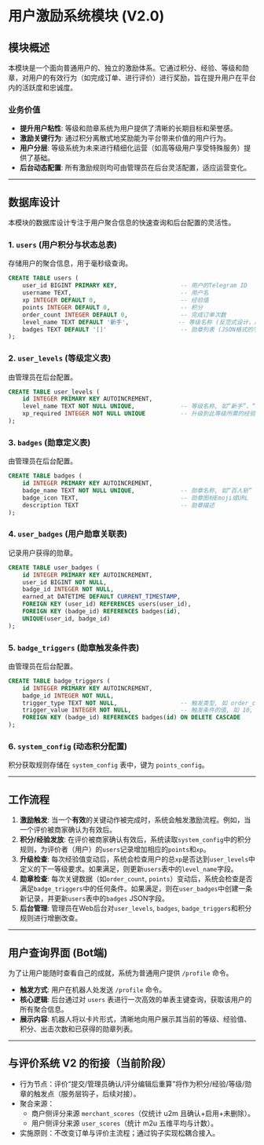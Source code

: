# 用户激励系统模块 (V2.0)

## 模块概述

本模块是一个面向普通用户的、独立的激励体系。它通过积分、经验、等级和勋章，对用户的有效行为（如完成订单、进行评价）进行奖励，旨在提升用户在平台内的活跃度和忠诚度。

### 业务价值
- **提升用户粘性**: 等级和勋章系统为用户提供了清晰的长期目标和荣誉感。
- **激励关键行为**: 通过积分离散式地奖励能为平台带来价值的用户行为。
- **用户分层**: 等级系统为未来进行精细化运营（如高等级用户享受特殊服务）提供了基础。
- **后台动态配置**: 所有激励规则均可由管理员在后台灵活配置，适应运营变化。

---

## 数据库设计

本模块的数据库设计专注于用户聚合信息的快速查询和后台配置的灵活性。

### 1. `users` (用户积分与状态总表)
存储用户的聚合信息，用于毫秒级查询。
```sql
CREATE TABLE users (
    user_id BIGINT PRIMARY KEY,                  -- 用户的Telegram ID
    username TEXT,                               -- 用户名
    xp INTEGER DEFAULT 0,                        -- 经验值
    points INTEGER DEFAULT 0,                    -- 积分
    order_count INTEGER DEFAULT 0,               -- 完成订单次数
    level_name TEXT DEFAULT '新手',              -- 等级名称 (反范式设计，用于快速查询)
    badges TEXT DEFAULT '[]'                     -- 勋章列表 (JSON格式的字符串)
);
```

### 2. `user_levels` (等级定义表)
由管理员在后台配置。
```sql
CREATE TABLE user_levels (
    id INTEGER PRIMARY KEY AUTOINCREMENT,
    level_name TEXT NOT NULL UNIQUE,             -- 等级名称, 如“新手”、“老司机”
    xp_required INTEGER NOT NULL UNIQUE          -- 升级到此等级所需的经验值
);
```

### 3. `badges` (勋章定义表)
由管理员在后台配置。
```sql
CREATE TABLE badges (
    id INTEGER PRIMARY KEY AUTOINCREMENT,
    badge_name TEXT NOT NULL UNIQUE,             -- 勋章名称, 如“百人斩”
    badge_icon TEXT,                             -- 勋章图标Emoji或URL
    description TEXT                             -- 勋章描述
);
```

### 4. `user_badges` (用户勋章关联表)
记录用户获得的勋章。
```sql
CREATE TABLE user_badges (
    id INTEGER PRIMARY KEY AUTOINCREMENT,
    user_id BIGINT NOT NULL,
    badge_id INTEGER NOT NULL,
    earned_at DATETIME DEFAULT CURRENT_TIMESTAMP,
    FOREIGN KEY (user_id) REFERENCES users(user_id),
    FOREIGN KEY (badge_id) REFERENCES badges(id),
    UNIQUE(user_id, badge_id)
);
```

### 5. `badge_triggers` (勋章触发条件表)
由管理员在后台配置。
```sql
CREATE TABLE badge_triggers (
    id INTEGER PRIMARY KEY AUTOINCREMENT,
    badge_id INTEGER NOT NULL,
    trigger_type TEXT NOT NULL,                  -- 触发类型, 如 order_count, perfect_reviews, total_points
    trigger_value INTEGER NOT NULL,              -- 触发条件的值, 如 10, 5000
    FOREIGN KEY (badge_id) REFERENCES badges(id) ON DELETE CASCADE
);
```

### 6. `system_config` (动态积分配置)
积分获取规则存储在 `system_config` 表中，键为 `points_config`。

---

## 工作流程

1.  **激励触发**: 当一个**有效**的关键动作被完成时，系统会触发激励流程。例如，当一个评价被商家确认为有效后。
2.  **积分/经验发放**: 在评价被商家确认有效后，系统读取`system_config`中的积分规则，为评价者（用户）的`users`记录增加相应的`points`和`xp`。
3.  **升级检查**: 每次经验值变动后，系统会检查用户的总`xp`是否达到`user_levels`中定义的下一等级要求。如果满足，则更新`users`表中的`level_name`字段。
4.  **勋章检查**: 每次关键数据（如`order_count`, `points`）变动后，系统会检查是否满足`badge_triggers`中的任何条件。如果满足，则在`user_badges`中创建一条新记录，并更新`users`表中的`badges` JSON字段。
5.  **后台管理**: 管理员在Web后台对`user_levels`, `badges`, `badge_triggers`和积分规则进行增删改查。

---

## 用户查询界面 (Bot端)

为了让用户能随时查看自己的成就，系统为普通用户提供 `/profile` 命令。

- **触发方式**: 用户在机器人处发送 `/profile` 命令。
- **核心逻辑**: 后台通过对 `users` 表进行一次高效的单表主键查询，获取该用户的所有聚合信息。
- **展示内容**: 机器人将以卡片形式，清晰地向用户展示其当前的等级、经验值、积分、出击次数和已获得的勋章列表。

---

## 与评价系统 V2 的衔接（当前阶段）

- 行为节点：评价“提交/管理员确认/评分编辑后重算”将作为积分/经验/等级/勋章的触发点（服务层钩子，后续对接）。
- 聚合来源：
  - 商户侧评分来源 `merchant_scores`（仅统计 u2m 且确认+启用+未删除）。
  - 用户侧评分来源 `user_scores`（统计 m2u 五维平均与计数）。
- 实施原则：不改变订单与评价主流程；通过钩子实现松耦合接入。
